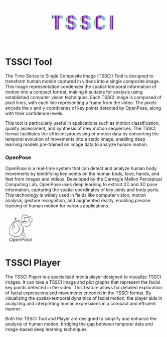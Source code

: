 <p align="center">
  <img src="readme\Title.png" alt="screenshot">
</p>


# TSSCI Tool
The Time Series to Single Composite Image (TSSCI) Tool is designed to transform human motion captured in videos into a single composite image. This image representation condenses the spatial-temporal information of motion into a compact format, making it suitable for analysis using established computer vision techniques. Each TSSCI image is composed of pixel lines, with each line representing a frame from the video. The pixels encode the x and y coordinates of key points detected by OpenPose, along with their confidence levels.

This tool is particularly useful in applications such as motion classification, quality assessment, and synthesis of new motion sequences. The TSSCI format facilitates the efficient processing of motion data by converting the temporal evolution of movements into a static image, enabling deep learning models pre-trained on image data to analyze human motion.

### OpenPose

OpenPose is a real-time system that can detect and analyze human body movements by identifying key points on the human body, face, hands, and feet from images and videos. Developed by the Carnegie Mellon Perceptual Computing Lab, OpenPose uses deep learning to extract 2D and 3D pose information, capturing the spatial coordinates of key joints and body parts. This technology is widely used in fields like computer vision, motion analysis, gesture recognition, and augmented reality, enabling precise tracking of human motion for various applications.

<img src="readme/Logo_main_black.png" alt="Logo" width="100"/>

# TSSCI Player
The TSSCI Player is a specialized media player designed to visualize TSSCI images. It can take a TSSCI image and plot graphs that represent the facial key points detected in the video. This feature allows for detailed exploration of facial expressions and movements encoded in the TSSCI format. By visualizing the spatial-temporal dynamics of facial motion, the player aids in analyzing and interpreting human expressions in a compact and efficient manner.

Both the TSSCI Tool and Player are designed to simplify and enhance the analysis of human motion, bridging the gap between temporal data and image-based deep learning techniques.

